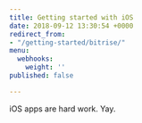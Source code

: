 ```yaml
---
title: Getting started with iOS
date: 2018-09-12 13:30:54 +0000
redirect_from:
- "/getting-started/bitrise/"
menu:
  webhooks:
    weight: ''
published: false

---
```

iOS apps are hard work. Yay.